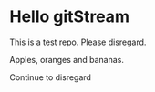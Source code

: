 # Hello gitStream
This is a test repo. Please disregard.

Apples, oranges and bananas.


Continue to disregard
